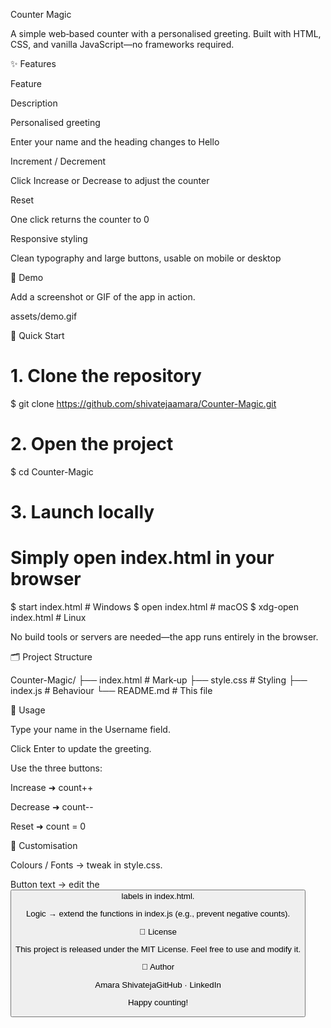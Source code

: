 Counter Magic

A simple web‑based counter with a personalised greeting. Built with HTML, CSS, and vanilla JavaScript—no frameworks required.

✨ Features

Feature

Description

Personalised greeting

Enter your name and the heading changes to Hello <name>

Increment / Decrement

Click Increase or Decrease to adjust the counter

Reset

One click returns the counter to 0

Responsive styling

Clean typography and large buttons, usable on mobile or desktop

📸 Demo

Add a screenshot or GIF of the app in action.

assets/demo.gif

🚀 Quick Start

# 1. Clone the repository
$ git clone https://github.com/shivatejaamara/Counter-Magic.git

# 2. Open the project
$ cd Counter-Magic

# 3. Launch locally
#    Simply open index.html in your browser
$ start index.html   # Windows
$ open index.html    # macOS
$ xdg-open index.html # Linux

No build tools or servers are needed—the app runs entirely in the browser.

🗂️ Project Structure

Counter-Magic/
├── index.html   # Mark‑up
├── style.css    # Styling
├── index.js     # Behaviour
└── README.md    # This file

🔧 Usage

Type your name in the Username field.

Click Enter to update the greeting.

Use the three buttons:

Increase ➜ count++

Decrease ➜ count--

Reset ➜ count = 0

🎨 Customisation

Colours / Fonts → tweak in style.css.

Button text → edit the <button> labels in index.html.

Logic → extend the functions in index.js (e.g., prevent negative counts).

📝 License

This project is released under the MIT License. Feel free to use and modify it.

👤 Author

Amara ShivatejaGitHub · LinkedIn

Happy counting!

